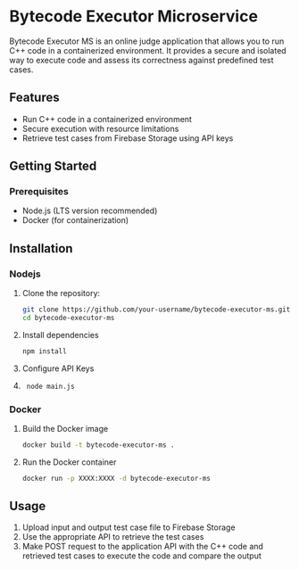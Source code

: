 # Bytecode Executor Microservice

Bytecode Executor MS is an online judge application that allows you to run C++ code in a containerized environment. It provides a secure and isolated way to execute code and assess its correctness against predefined test cases.

## Features

- Run C++ code in a containerized environment
- Secure execution with resource limitations
- Retrieve test cases from Firebase Storage using API keys

## Getting Started

### Prerequisites

- Node.js (LTS version recommended)
- Docker (for containerization)

## Installation

### Nodejs

1. Clone the repository:

    ```bash
   git clone https://github.com/your-username/bytecode-executor-ms.git
   cd bytecode-executor-ms
   
2. Install dependencies
    ```bash
    npm install
3. Configure API Keys
4. ```bash
    node main.js

### Docker

1. Build the Docker image
    ```bash
    docker build -t bytecode-executor-ms .
2. Run the Docker container
    ```bash
    docker run -p XXXX:XXXX -d bytecode-executor-ms

## Usage
1. Upload input and output test case file to Firebase Storage
2. Use the appropriate API to retrieve the test cases
3. Make POST request to the application API with the C++ code and retrieved test cases to execute the code and compare the output
